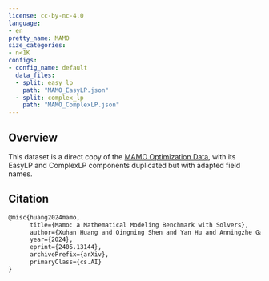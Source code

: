```yaml
---
license: cc-by-nc-4.0
language:
- en
pretty_name: MAMO
size_categories:
- n<1K
configs:
- config_name: default
  data_files:
  - split: easy_lp
    path: "MAMO_EasyLP.json"
  - split: complex_lp
    path: "MAMO_ComplexLP.json"
---
```

## Overview
This dataset is a direct copy of the [MAMO Optimization Data](https://github.com/FreedomIntelligence/Mamo), with its EasyLP and ComplexLP components duplicated but with adapted field names.

## Citation

```latex
@misc{huang2024mamo,
      title={Mamo: a Mathematical Modeling Benchmark with Solvers}, 
      author={Xuhan Huang and Qingning Shen and Yan Hu and Anningzhe Gao and Benyou Wang},
      year={2024},
      eprint={2405.13144},
      archivePrefix={arXiv},
      primaryClass={cs.AI}
}
```